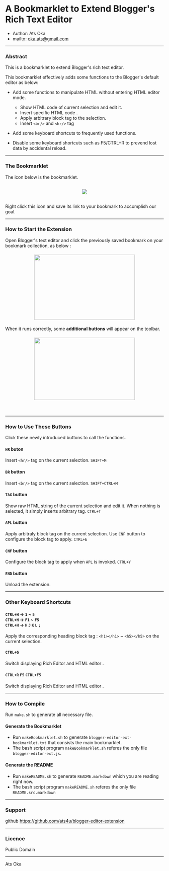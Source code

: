 A Bookmarklet to Extend Blogger's Rich Text Editor
==================================================

- Author: Ats Oka
- mailto: oka.ats@gmail.com

--------------------------------------------------
### Abstract

This is a bookmarklet to extend Blogger's rich text editor.


This bookmarklet effectively adds some functions to the Blogger's default editor as below:

- Add some functions to manipulate HTML without entering HTML editor mode.
    - Show HTML code of current selection and edit it.
    - Insert specific HTML code .
    - Apply arbitrary block tag to the selection.
    - Insert `<br/>` and `<hr/>` tag

- Add some keyboard shortcuts to frequently used functions.
- Disable some keyboard shortcuts such as F5/CTRL+R to prevend lost data by
  accidental reload.
  
--------------------------------------------------
### The Bookmarklet

The icon below is the bookmarklet.

<center style="margin:30px 00px;">
<a href="javascript:%3b%69%66%28%77%69%6e%64%6f%77%2e%5f%5f%62%6c%6f%67%73%70%6f%74%45%78%74%29%7b%74%68%72%6f%77%27%41%4c%52%45%41%44%59%20%49%4e%49%54%49%41%4c%49%5a%45%44%27%3b%7d%3b%77%69%6e%64%6f%77%2e%5f%5f%62%6c%6f%67%73%70%6f%74%45%78%74%3d%74%72%75%65%3b%69%6e%69%74%28%29%3b%66%75%6e%63%74%69%6f%6e%20%69%6e%69%74%28%29%7b%66%75%6e%63%74%69%6f%6e%20%72%65%70%6c%61%63%65%53%65%6c%65%63%74%69%6f%6e%57%69%74%68%48%74%6d%6c%28%77%69%6e%64%6f%77%2c%64%6f%63%75%6d%65%6e%74%2c%68%74%6d%6c%29%7b%76%61%72%20%72%61%6e%67%65%2c%68%74%6d%6c%3b%69%66%28%77%69%6e%64%6f%77%2e%67%65%74%53%65%6c%65%63%74%69%6f%6e%26%26%77%69%6e%64%6f%77%2e%67%65%74%53%65%6c%65%63%74%69%6f%6e%28%29%2e%67%65%74%52%61%6e%67%65%41%74%29%7b%72%61%6e%67%65%3d%77%69%6e%64%6f%77%2e%67%65%74%53%65%6c%65%63%74%69%6f%6e%28%29%2e%67%65%74%52%61%6e%67%65%41%74%28%30%29%3b%72%61%6e%67%65%2e%64%65%6c%65%74%65%43%6f%6e%74%65%6e%74%73%28%29%3b%76%61%72%20%64%69%76%3d%64%6f%63%75%6d%65%6e%74%2e%63%72%65%61%74%65%45%6c%65%6d%65%6e%74%28%22%64%69%76%22%29%3b%64%69%76%2e%69%6e%6e%65%72%48%54%4d%4c%3d%68%74%6d%6c%3b%76%61%72%20%66%72%61%67%3d%64%6f%63%75%6d%65%6e%74%2e%63%72%65%61%74%65%44%6f%63%75%6d%65%6e%74%46%72%61%67%6d%65%6e%74%28%29%2c%63%68%69%6c%64%3b%77%68%69%6c%65%28%28%63%68%69%6c%64%3d%64%69%76%2e%66%69%72%73%74%43%68%69%6c%64%29%29%7b%66%72%61%67%2e%61%70%70%65%6e%64%43%68%69%6c%64%28%63%68%69%6c%64%29%3b%7d%3b%72%61%6e%67%65%2e%69%6e%73%65%72%74%4e%6f%64%65%28%66%72%61%67%29%3b%7d%65%6c%73%65%20%69%66%28%64%6f%63%75%6d%65%6e%74%2e%73%65%6c%65%63%74%69%6f%6e%26%26%64%6f%63%75%6d%65%6e%74%2e%73%65%6c%65%63%74%69%6f%6e%2e%63%72%65%61%74%65%52%61%6e%67%65%29%7b%72%61%6e%67%65%3d%64%6f%63%75%6d%65%6e%74%2e%73%65%6c%65%63%74%69%6f%6e%2e%63%72%65%61%74%65%52%61%6e%67%65%28%29%3b%68%74%6d%6c%3d%28%6e%6f%64%65%2e%6e%6f%64%65%54%79%70%65%3d%3d%33%29%3f%6e%6f%64%65%2e%64%61%74%61%3a%6e%6f%64%65%2e%6f%75%74%65%72%48%54%4d%4c%3b%72%61%6e%67%65%2e%70%61%73%74%65%48%54%4d%4c%28%68%74%6d%6c%29%3b%7d%7d%3b%66%75%6e%63%74%69%6f%6e%20%67%65%74%53%65%6c%65%63%74%69%6f%6e%48%74%6d%6c%28%77%69%6e%64%6f%77%2c%64%6f%63%75%6d%65%6e%74%29%7b%76%61%72%20%68%74%6d%6c%3d%22%22%3b%69%66%28%74%79%70%65%6f%66%20%77%69%6e%64%6f%77%2e%67%65%74%53%65%6c%65%63%74%69%6f%6e%21%3d%22%75%6e%64%65%66%69%6e%65%64%22%29%7b%76%61%72%20%73%65%6c%3d%77%69%6e%64%6f%77%2e%67%65%74%53%65%6c%65%63%74%69%6f%6e%28%29%3b%69%66%28%73%65%6c%2e%72%61%6e%67%65%43%6f%75%6e%74%29%7b%76%61%72%20%63%6f%6e%74%61%69%6e%65%72%3d%64%6f%63%75%6d%65%6e%74%2e%63%72%65%61%74%65%45%6c%65%6d%65%6e%74%28%22%64%69%76%22%29%3b%66%6f%72%28%76%61%72%20%69%3d%30%2c%6c%65%6e%3d%73%65%6c%2e%72%61%6e%67%65%43%6f%75%6e%74%3b%69%3c%6c%65%6e%3b%2b%2b%69%29%7b%63%6f%6e%74%61%69%6e%65%72%2e%61%70%70%65%6e%64%43%68%69%6c%64%28%73%65%6c%2e%67%65%74%52%61%6e%67%65%41%74%28%69%29%2e%63%6c%6f%6e%65%43%6f%6e%74%65%6e%74%73%28%29%29%3b%7d%3b%68%74%6d%6c%3d%63%6f%6e%74%61%69%6e%65%72%2e%69%6e%6e%65%72%48%54%4d%4c%3b%7d%7d%65%6c%73%65%20%69%66%28%74%79%70%65%6f%66%20%64%6f%63%75%6d%65%6e%74%2e%73%65%6c%65%63%74%69%6f%6e%21%3d%22%75%6e%64%65%66%69%6e%65%64%22%29%7b%69%66%28%64%6f%63%75%6d%65%6e%74%2e%73%65%6c%65%63%74%69%6f%6e%2e%74%79%70%65%3d%3d%22%54%65%78%74%22%29%7b%68%74%6d%6c%3d%64%6f%63%75%6d%65%6e%74%2e%73%65%6c%65%63%74%69%6f%6e%2e%63%72%65%61%74%65%52%61%6e%67%65%28%29%2e%68%74%6d%6c%54%65%78%74%3b%7d%7d%3b%72%65%74%75%72%6e%20%68%74%6d%6c%3b%7d%3b%76%61%72%20%49%54%45%4d%5f%41%50%50%4c%59%3d%27%61%74%73%34%75%2e%62%6c%6f%67%73%70%6f%74%2e%65%78%74%2e%61%70%70%6c%79%27%3b%76%61%72%20%49%54%45%4d%5f%45%44%49%54%3d%27%61%74%73%34%75%2e%62%6c%6f%67%73%70%6f%74%2e%65%78%74%2e%65%64%69%74%27%3b%76%61%72%20%61%63%74%69%6f%6e%73%3d%5b%5d%3b%76%61%72%20%6e%65%78%74%42%75%74%74%6f%6e%3d%64%6f%63%75%6d%65%6e%74%2e%67%65%74%45%6c%65%6d%65%6e%74%42%79%49%64%28%22%2b%6d%6f%72%65%22%29%3b%66%75%6e%63%74%69%6f%6e%20%63%72%65%61%74%65%42%75%74%74%6f%6e%28%63%61%70%74%69%6f%6e%2c%6b%65%79%2c%70%72%6f%63%29%7b%76%61%72%20%65%6c%65%6d%3b%69%66%28%63%61%70%74%69%6f%6e%21%3d%6e%75%6c%6c%29%7b%65%6c%65%6d%3d%64%6f%63%75%6d%65%6e%74%2e%63%72%65%61%74%65%45%6c%65%6d%65%6e%74%28%22%73%70%61%6e%22%29%3b%65%6c%65%6d%2e%73%74%79%6c%65%2e%77%69%64%74%68%3d%22%61%75%74%6f%22%3b%65%6c%65%6d%2e%73%74%79%6c%65%2e%68%65%69%67%68%74%3d%22%32%30%70%78%22%3b%65%6c%65%6d%2e%70%61%64%64%69%6e%4c%65%66%74%3d%27%32%70%78%27%3b%65%6c%65%6d%2e%70%61%64%64%69%6e%52%69%67%68%74%3d%27%32%70%78%27%3b%65%6c%65%6d%2e%73%74%79%6c%65%2e%64%69%73%70%6c%61%79%3d%22%69%6e%6c%69%6e%65%2d%62%6c%6f%63%6b%22%3b%65%6c%65%6d%2e%73%74%79%6c%65%2e%74%65%78%74%41%6c%69%67%6e%3d%22%63%65%6e%74%65%72%22%3b%65%6c%65%6d%2e%73%74%79%6c%65%2e%66%6f%6e%74%53%69%7a%65%3d%22%78%78%2d%73%6d%61%6c%6c%22%3b%65%6c%65%6d%2e%69%6e%6e%65%72%48%54%4d%4c%3d%22%3c%62%20%73%74%79%6c%65%3d%27%62%6f%72%64%65%72%3a%31%70%78%20%73%6f%6c%69%64%20%73%69%6c%76%65%72%3b%20%70%61%64%64%69%6e%67%3a%32%70%78%3b%62%61%63%6b%67%72%6f%75%6e%64%2d%63%6f%6c%6f%72%3a%23%66%66%66%3b%27%3e%22%2b%63%61%70%74%69%6f%6e%2b%22%3c%2f%62%3e%22%3b%65%6c%65%6d%2e%61%64%64%45%76%65%6e%74%4c%69%73%74%65%6e%65%72%28%22%63%6c%69%63%6b%22%2c%70%72%6f%63%29%3b%6e%65%78%74%42%75%74%74%6f%6e%2e%70%61%72%65%6e%74%4e%6f%64%65%2e%69%6e%73%65%72%74%42%65%66%6f%72%65%28%65%6c%65%6d%2c%6e%65%78%74%42%75%74%74%6f%6e%2e%6e%65%78%74%53%69%62%6c%69%6e%67%29%3b%6e%65%78%74%42%75%74%74%6f%6e%3d%65%6c%65%6d%3b%7d%65%6c%73%65%7b%65%6c%65%6d%3d%6e%75%6c%6c%3b%7d%3b%61%63%74%69%6f%6e%73%2e%70%75%73%68%28%7b%65%6c%65%6d%3a%65%6c%65%6d%2c%70%72%6f%63%3a%70%72%6f%63%2c%6b%65%79%3a%6b%65%79%2c%7d%29%3b%7d%3b%63%72%65%61%74%65%42%75%74%74%6f%6e%28%22%48%52%22%2c%66%75%6e%63%74%69%6f%6e%28%65%29%7b%72%65%74%75%72%6e%20%65%2e%73%68%69%66%74%4b%65%79%26%26%65%2e%63%74%72%6c%4b%65%79%26%26%65%2e%6b%65%79%43%6f%64%65%3d%3d%30%78%34%44%7d%2c%66%75%6e%63%74%69%6f%6e%28%29%7b%76%61%72%20%62%3d%64%6f%63%75%6d%65%6e%74%2e%67%65%74%45%6c%65%6d%65%6e%74%42%79%49%64%28%22%70%6f%73%74%69%6e%67%43%6f%6d%70%6f%73%65%42%6f%78%22%29%2e%63%6f%6e%74%65%6e%74%44%6f%63%75%6d%65%6e%74%3b%62%2e%65%78%65%63%43%6f%6d%6d%61%6e%64%28%27%69%6e%73%65%72%74%48%6f%72%69%7a%6f%6e%74%61%6c%52%75%6c%65%27%2c%66%61%6c%73%65%2c%6e%75%6c%6c%29%3b%7d%29%3b%63%72%65%61%74%65%42%75%74%74%6f%6e%28%22%42%52%22%2c%66%75%6e%63%74%69%6f%6e%28%65%29%7b%72%65%74%75%72%6e%20%65%2e%63%74%72%6c%4b%65%79%26%26%65%2e%6b%65%79%43%6f%64%65%3d%3d%30%78%34%44%7d%2c%66%75%6e%63%74%69%6f%6e%28%29%7b%76%61%72%20%62%3d%64%6f%63%75%6d%65%6e%74%2e%67%65%74%45%6c%65%6d%65%6e%74%42%79%49%64%28%22%70%6f%73%74%69%6e%67%43%6f%6d%70%6f%73%65%42%6f%78%22%29%2e%63%6f%6e%74%65%6e%74%44%6f%63%75%6d%65%6e%74%3b%76%61%72%20%65%3d%64%6f%63%75%6d%65%6e%74%2e%67%65%74%45%6c%65%6d%65%6e%74%42%79%49%64%28%22%70%6f%73%74%69%6e%67%43%6f%6d%70%6f%73%65%42%6f%78%22%29%3b%72%65%70%6c%61%63%65%53%65%6c%65%63%74%69%6f%6e%57%69%74%68%48%74%6d%6c%28%65%2e%63%6f%6e%74%65%6e%74%57%69%6e%64%6f%77%2c%65%2e%63%6f%6e%74%65%6e%74%44%6f%63%75%6d%65%6e%74%2c%22%3c%62%72%2f%3e%22%29%3b%7d%29%3b%63%72%65%61%74%65%42%75%74%74%6f%6e%28%22%54%41%47%22%2c%66%75%6e%63%74%69%6f%6e%28%65%29%7b%72%65%74%75%72%6e%20%65%2e%63%74%72%6c%4b%65%79%26%26%65%2e%6b%65%79%43%6f%64%65%3d%3d%30%78%35%34%7d%2c%66%75%6e%63%74%69%6f%6e%28%29%7b%76%61%72%20%65%3d%64%6f%63%75%6d%65%6e%74%2e%67%65%74%45%6c%65%6d%65%6e%74%42%79%49%64%28%22%70%6f%73%74%69%6e%67%43%6f%6d%70%6f%73%65%42%6f%78%22%29%3b%76%61%72%20%73%3d%67%65%74%53%65%6c%65%63%74%69%6f%6e%48%74%6d%6c%28%65%2e%63%6f%6e%74%65%6e%74%57%69%6e%64%6f%77%2c%65%2e%63%6f%6e%74%65%6e%74%44%6f%63%75%6d%65%6e%74%29%2e%74%72%69%6d%28%29%3b%69%66%28%73%3d%3d%27%27%29%7b%73%3d%73%65%73%73%69%6f%6e%53%74%6f%72%61%67%65%2e%67%65%74%49%74%65%6d%28%49%54%45%4d%5f%45%44%49%54%29%3b%69%66%28%73%3d%3d%6e%75%6c%6c%29%7b%73%3d%22%3c%62%72%2f%3e%22%3b%7d%7d%3b%76%61%72%20%73%73%3d%70%72%6f%6d%70%74%28%22%49%4e%50%55%54%20%41%20%52%45%50%4c%41%43%45%4d%45%4e%54%20%46%4f%52%20%54%48%45%20%43%55%52%52%45%4e%54%20%53%45%4c%45%43%54%45%44%20%48%54%4d%4c%22%2c%73%29%3b%69%66%28%73%73%21%3d%6e%75%6c%6c%29%7b%72%65%70%6c%61%63%65%53%65%6c%65%63%74%69%6f%6e%57%69%74%68%48%74%6d%6c%28%65%2e%63%6f%6e%74%65%6e%74%57%69%6e%64%6f%77%2c%65%2e%63%6f%6e%74%65%6e%74%44%6f%63%75%6d%65%6e%74%2c%73%73%29%3b%73%65%73%73%69%6f%6e%53%74%6f%72%61%67%65%2e%73%65%74%49%74%65%6d%28%49%54%45%4d%5f%45%44%49%54%2c%73%73%29%3b%7d%7d%29%3b%63%72%65%61%74%65%42%75%74%74%6f%6e%28%22%41%50%4c%22%2c%66%75%6e%63%74%69%6f%6e%28%65%29%7b%72%65%74%75%72%6e%20%65%2e%63%74%72%6c%4b%65%79%26%26%65%2e%6b%65%79%43%6f%64%65%3d%3d%30%78%34%35%7d%2c%66%75%6e%63%74%69%6f%6e%28%29%7b%76%61%72%20%65%3d%64%6f%63%75%6d%65%6e%74%2e%67%65%74%45%6c%65%6d%65%6e%74%42%79%49%64%28%22%70%6f%73%74%69%6e%67%43%6f%6d%70%6f%73%65%42%6f%78%22%29%3b%76%61%72%20%73%65%3d%67%65%74%53%65%6c%65%63%74%69%6f%6e%48%74%6d%6c%28%65%2e%63%6f%6e%74%65%6e%74%57%69%6e%64%6f%77%2c%65%2e%63%6f%6e%74%65%6e%74%44%6f%63%75%6d%65%6e%74%29%3b%73%65%3d%73%65%2e%74%72%69%6d%28%29%3b%69%66%28%73%65%3d%3d%27%27%29%7b%61%6c%65%72%74%28%27%66%6f%75%6e%64%20%6e%6f%20%73%65%6c%65%63%74%69%6f%6e%27%29%3b%7d%65%6c%73%65%7b%76%61%72%20%73%3d%73%65%73%73%69%6f%6e%53%74%6f%72%61%67%65%2e%67%65%74%49%74%65%6d%28%49%54%45%4d%5f%41%50%50%4c%59%29%3b%73%65%3d%73%2e%72%65%70%6c%61%63%65%28%2f%25%73%2f%2c%73%65%29%3b%72%65%70%6c%61%63%65%53%65%6c%65%63%74%69%6f%6e%57%69%74%68%48%74%6d%6c%28%65%2e%63%6f%6e%74%65%6e%74%57%69%6e%64%6f%77%2c%65%2e%63%6f%6e%74%65%6e%74%44%6f%63%75%6d%65%6e%74%2c%73%65%29%3b%7d%7d%29%3b%63%72%65%61%74%65%42%75%74%74%6f%6e%28%22%43%4e%46%22%2c%66%75%6e%63%74%69%6f%6e%28%65%29%7b%72%65%74%75%72%6e%20%65%2e%63%74%72%6c%4b%65%79%26%26%65%2e%6b%65%79%43%6f%64%65%3d%3d%30%78%35%39%7d%2c%66%75%6e%63%74%69%6f%6e%28%29%7b%76%61%72%20%73%3d%73%65%73%73%69%6f%6e%53%74%6f%72%61%67%65%2e%67%65%74%49%74%65%6d%28%49%54%45%4d%5f%41%50%50%4c%59%29%3b%69%66%28%73%3d%3d%6e%75%6c%6c%29%7b%73%3d%27%3c%73%70%61%6e%20%73%74%79%6c%65%3d%22%63%6f%6c%6f%72%3a%72%65%64%3b%22%3e%25%73%3c%2f%73%70%61%6e%3e%27%3b%7d%3b%76%61%72%20%73%73%3d%70%72%6f%6d%70%74%28%22%45%6e%74%65%72%20%61%20%54%65%6d%70%6c%61%74%65%20%53%74%72%69%6e%67%20%28%25%73%20%77%69%6c%6c%20%62%65%20%72%65%70%6c%61%63%65%64%20%77%69%74%68%20%74%68%65%20%63%75%72%72%65%6e%74%20%73%65%6c%65%63%74%65%64%20%73%74%72%69%6e%67%2e%29%22%2c%73%29%3b%69%66%28%73%73%21%3d%6e%75%6c%6c%29%7b%73%3d%73%73%3b%7d%3b%73%65%73%73%69%6f%6e%53%74%6f%72%61%67%65%2e%73%65%74%49%74%65%6d%28%49%54%45%4d%5f%41%50%50%4c%59%2c%73%29%3b%7d%29%3b%63%72%65%61%74%65%42%75%74%74%6f%6e%28%22%45%4e%44%22%2c%66%75%6e%63%74%69%6f%6e%28%65%29%7b%72%65%74%75%72%6e%20%66%61%6c%73%65%7d%2c%66%75%6e%63%74%69%6f%6e%28%29%7b%77%69%6e%64%6f%77%2e%5f%5f%62%6c%6f%67%73%70%6f%74%45%78%74%3d%66%61%6c%73%65%3b%76%61%72%20%6f%3d%64%6f%63%75%6d%65%6e%74%2e%67%65%74%45%6c%65%6d%65%6e%74%42%79%49%64%28%22%2b%6d%6f%72%65%22%29%2e%70%61%72%65%6e%74%4e%6f%64%65%3b%66%6f%72%28%76%61%72%20%69%3d%30%3b%69%3c%61%63%74%69%6f%6e%73%2e%6c%65%6e%67%74%68%3b%69%2b%2b%29%7b%69%66%28%61%63%74%69%6f%6e%73%5b%69%5d%2e%65%6c%65%6d%21%3d%6e%75%6c%6c%29%7b%6f%2e%72%65%6d%6f%76%65%43%68%69%6c%64%28%61%63%74%69%6f%6e%73%5b%69%5d%2e%65%6c%65%6d%29%3b%7d%7d%3b%64%6f%63%75%6d%65%6e%74%2e%67%65%74%45%6c%65%6d%65%6e%74%42%79%49%64%28%22%70%6f%73%74%69%6e%67%43%6f%6d%70%6f%73%65%42%6f%78%22%29%2e%63%6f%6e%74%65%6e%74%44%6f%63%75%6d%65%6e%74%2e%72%65%6d%6f%76%65%45%76%65%6e%74%4c%69%73%74%65%6e%65%72%28%27%6b%65%79%64%6f%77%6e%27%2c%64%6f%63%5f%6b%65%79%55%70%2c%74%72%75%65%29%3b%64%6f%63%75%6d%65%6e%74%2e%67%65%74%45%6c%65%6d%65%6e%74%42%79%49%64%28%22%70%6f%73%74%69%6e%67%48%74%6d%6c%42%6f%78%22%29%2e%72%65%6d%6f%76%65%45%76%65%6e%74%4c%69%73%74%65%6e%65%72%28%27%6b%65%79%64%6f%77%6e%27%2c%64%6f%63%5f%6b%65%79%55%70%48%74%6d%6c%2c%74%72%75%65%29%3b%7d%29%3b%63%72%65%61%74%65%42%75%74%74%6f%6e%28%6e%75%6c%6c%2c%66%75%6e%63%74%69%6f%6e%28%65%29%7b%72%65%74%75%72%6e%20%65%2e%63%74%72%6c%4b%65%79%26%26%65%2e%6b%65%79%43%6f%64%65%3d%3d%30%78%34%41%7d%2c%66%75%6e%63%74%69%6f%6e%28%29%7b%7d%29%3b%63%72%65%61%74%65%42%75%74%74%6f%6e%28%6e%75%6c%6c%2c%66%75%6e%63%74%69%6f%6e%28%65%29%7b%72%65%74%75%72%6e%20%65%2e%63%74%72%6c%4b%65%79%26%26%65%2e%6b%65%79%43%6f%64%65%3d%3d%30%78%34%37%7d%2c%66%75%6e%63%74%69%6f%6e%28%29%7b%64%6f%63%75%6d%65%6e%74%2e%67%65%74%45%6c%65%6d%65%6e%74%73%42%79%43%6c%61%73%73%4e%61%6d%65%28%22%62%6c%6f%67%67%2d%63%6f%6c%6c%61%70%73%65%2d%6c%65%66%74%22%29%5b%30%5d%2e%63%6c%69%63%6b%28%29%3b%7d%29%3b%63%72%65%61%74%65%42%75%74%74%6f%6e%28%6e%75%6c%6c%2c%66%75%6e%63%74%69%6f%6e%28%65%29%7b%72%65%74%75%72%6e%20%65%2e%63%74%72%6c%4b%65%79%26%26%65%2e%6b%65%79%43%6f%64%65%3d%3d%30%78%35%32%7d%2c%66%75%6e%63%74%69%6f%6e%28%29%7b%7d%29%3b%63%72%65%61%74%65%42%75%74%74%6f%6e%28%6e%75%6c%6c%2c%66%75%6e%63%74%69%6f%6e%28%65%29%7b%72%65%74%75%72%6e%20%65%2e%63%74%72%6c%4b%65%79%26%26%65%2e%6b%65%79%43%6f%64%65%3d%3d%30%78%37%34%7d%2c%66%75%6e%63%74%69%6f%6e%28%29%7b%7d%29%3b%63%72%65%61%74%65%42%75%74%74%6f%6e%28%6e%75%6c%6c%2c%66%75%6e%63%74%69%6f%6e%28%65%29%7b%72%65%74%75%72%6e%20%65%2e%6b%65%79%43%6f%64%65%3d%3d%30%78%37%34%7d%2c%66%75%6e%63%74%69%6f%6e%28%29%7b%7d%29%3b%76%61%72%20%63%75%72%72%65%6e%74%48%6f%6f%6b%3d%6e%75%6c%6c%3b%63%72%65%61%74%65%42%75%74%74%6f%6e%28%6e%75%6c%6c%2c%66%75%6e%63%74%69%6f%6e%28%65%29%7b%72%65%74%75%72%6e%20%65%2e%63%74%72%6c%4b%65%79%26%26%65%2e%6b%65%79%43%6f%64%65%3d%3d%30%78%34%38%7d%2c%66%75%6e%63%74%69%6f%6e%28%29%7b%63%75%72%72%65%6e%74%48%6f%6f%6b%3d%66%75%6e%63%74%69%6f%6e%28%65%29%7b%76%61%72%20%65%6c%65%6d%3d%64%6f%63%75%6d%65%6e%74%2e%67%65%74%45%6c%65%6d%65%6e%74%42%79%49%64%28%22%70%6f%73%74%69%6e%67%43%6f%6d%70%6f%73%65%42%6f%78%22%29%3b%76%61%72%20%73%65%3d%67%65%74%53%65%6c%65%63%74%69%6f%6e%48%74%6d%6c%28%65%6c%65%6d%2e%63%6f%6e%74%65%6e%74%57%69%6e%64%6f%77%2c%65%6c%65%6d%2e%63%6f%6e%74%65%6e%74%44%6f%63%75%6d%65%6e%74%29%3b%73%65%3d%73%65%2e%74%72%69%6d%28%29%3b%69%66%28%73%65%3d%3d%27%27%29%7b%61%6c%65%72%74%28%27%66%6f%75%6e%64%20%6e%6f%20%73%65%6c%65%63%74%69%6f%6e%27%29%3b%7d%65%6c%73%65%7b%69%66%28%66%61%6c%73%65%29%7b%7d%65%6c%73%65%20%69%66%28%65%2e%6b%65%79%43%6f%64%65%3d%3d%30%78%33%31%7c%7c%65%2e%6b%65%79%43%6f%64%65%3d%3d%30%78%37%30%7c%7c%65%2e%6b%65%79%43%6f%64%65%3d%3d%30%78%34%38%29%7b%73%65%3d%22%3c%68%31%3e%22%2b%73%65%2b%22%3c%2f%68%31%3e%22%3b%7d%65%6c%73%65%20%69%66%28%65%2e%6b%65%79%43%6f%64%65%3d%3d%30%78%33%32%7c%7c%65%2e%6b%65%79%43%6f%64%65%3d%3d%30%78%37%31%7c%7c%65%2e%6b%65%79%43%6f%64%65%3d%3d%30%78%34%41%29%7b%73%65%3d%22%3c%68%32%3e%22%2b%73%65%2b%22%3c%2f%68%32%3e%22%3b%7d%65%6c%73%65%20%69%66%28%65%2e%6b%65%79%43%6f%64%65%3d%3d%30%78%33%33%7c%7c%65%2e%6b%65%79%43%6f%64%65%3d%3d%30%78%37%32%7c%7c%65%2e%6b%65%79%43%6f%64%65%3d%3d%30%78%34%42%29%7b%73%65%3d%22%3c%68%33%3e%22%2b%73%65%2b%22%3c%2f%68%33%3e%22%3b%7d%65%6c%73%65%20%69%66%28%65%2e%6b%65%79%43%6f%64%65%3d%3d%30%78%33%34%7c%7c%65%2e%6b%65%79%43%6f%64%65%3d%3d%30%78%37%33%7c%7c%65%2e%6b%65%79%43%6f%64%65%3d%3d%30%78%34%43%29%7b%73%65%3d%22%3c%68%34%3e%22%2b%73%65%2b%22%3c%2f%68%34%3e%22%3b%7d%65%6c%73%65%20%69%66%28%65%2e%6b%65%79%43%6f%64%65%3d%3d%30%78%33%35%7c%7c%65%2e%6b%65%79%43%6f%64%65%3d%3d%30%78%37%34%7c%7c%65%2e%6b%65%79%43%6f%64%65%3d%3d%30%78%33%42%29%7b%73%65%3d%22%3c%68%35%3e%22%2b%73%65%2b%22%3c%2f%68%35%3e%22%3b%7d%65%6c%73%65%7b%72%65%74%75%72%6e%20%66%61%6c%73%65%3b%7d%3b%72%65%70%6c%61%63%65%53%65%6c%65%63%74%69%6f%6e%57%69%74%68%48%74%6d%6c%28%65%6c%65%6d%2e%63%6f%6e%74%65%6e%74%57%69%6e%64%6f%77%2c%65%6c%65%6d%2e%63%6f%6e%74%65%6e%74%44%6f%63%75%6d%65%6e%74%2c%73%65%29%3b%7d%3b%72%65%74%75%72%6e%20%66%61%6c%73%65%3b%7d%7d%29%3b%66%75%6e%63%74%69%6f%6e%20%64%6f%63%5f%6b%65%79%55%70%28%65%29%7b%69%66%28%63%75%72%72%65%6e%74%48%6f%6f%6b%21%3d%6e%75%6c%6c%29%7b%76%61%72%20%66%3d%63%75%72%72%65%6e%74%48%6f%6f%6b%3b%63%75%72%72%65%6e%74%48%6f%6f%6b%3d%6e%75%6c%6c%3b%65%2e%73%74%6f%70%50%72%6f%70%61%67%61%74%69%6f%6e%28%29%3b%65%2e%70%72%65%76%65%6e%74%44%65%66%61%75%6c%74%28%29%3b%69%66%28%21%66%28%65%29%29%7b%65%2e%73%74%6f%70%50%72%6f%70%61%67%61%74%69%6f%6e%28%29%3b%65%2e%70%72%65%76%65%6e%74%44%65%66%61%75%6c%74%28%29%3b%72%65%74%75%72%6e%20%66%61%6c%73%65%3b%7d%7d%65%6c%73%65%7b%66%6f%72%28%76%61%72%20%69%3d%30%3b%69%3c%61%63%74%69%6f%6e%73%2e%6c%65%6e%67%74%68%3b%69%2b%2b%29%7b%69%66%28%61%63%74%69%6f%6e%73%5b%69%5d%2e%6b%65%79%28%65%29%29%7b%69%66%28%21%61%63%74%69%6f%6e%73%5b%69%5d%2e%70%72%6f%63%28%29%29%7b%65%2e%73%74%6f%70%50%72%6f%70%61%67%61%74%69%6f%6e%28%29%3b%65%2e%70%72%65%76%65%6e%74%44%65%66%61%75%6c%74%28%29%3b%72%65%74%75%72%6e%20%66%61%6c%73%65%3b%7d%7d%7d%7d%7d%3b%64%6f%63%75%6d%65%6e%74%2e%67%65%74%45%6c%65%6d%65%6e%74%42%79%49%64%28%22%70%6f%73%74%69%6e%67%43%6f%6d%70%6f%73%65%42%6f%78%22%29%2e%63%6f%6e%74%65%6e%74%44%6f%63%75%6d%65%6e%74%2e%61%64%64%45%76%65%6e%74%4c%69%73%74%65%6e%65%72%28%27%6b%65%79%64%6f%77%6e%27%2c%64%6f%63%5f%6b%65%79%55%70%2c%74%72%75%65%29%3b%66%75%6e%63%74%69%6f%6e%20%64%6f%63%5f%6b%65%79%55%70%48%74%6d%6c%28%65%29%7b%69%66%28%65%2e%63%74%72%6c%4b%65%79%26%26%65%2e%6b%65%79%43%6f%64%65%3d%3d%30%78%34%37%29%7b%64%6f%63%75%6d%65%6e%74%2e%67%65%74%45%6c%65%6d%65%6e%74%73%42%79%43%6c%61%73%73%4e%61%6d%65%28%22%62%6c%6f%67%67%2d%63%6f%6c%6c%61%70%73%65%2d%72%69%67%68%74%22%29%5b%30%5d%2e%63%6c%69%63%6b%28%29%3b%65%2e%73%74%6f%70%50%72%6f%70%61%67%61%74%69%6f%6e%28%29%3b%65%2e%70%72%65%76%65%6e%74%44%65%66%61%75%6c%74%28%29%3b%72%65%74%75%72%6e%20%66%61%6c%73%65%3b%7d%7d%3b%64%6f%63%75%6d%65%6e%74%2e%67%65%74%45%6c%65%6d%65%6e%74%42%79%49%64%28%22%70%6f%73%74%69%6e%67%48%74%6d%6c%42%6f%78%22%29%2e%61%64%64%45%76%65%6e%74%4c%69%73%74%65%6e%65%72%28%27%6b%65%79%64%6f%77%6e%27%2c%64%6f%63%5f%6b%65%79%55%70%48%74%6d%6c%2c%74%72%75%65%29%3b%7d"><img src="http://2.bp.blogspot.com/-zMNlXDR9uco/Ug8Ko-UBdKI/AAAAAAAAElU/pJd6kpO8k_A/s1600/blogger-editor-extension.png"/></a>
</center>
 
Right click this icon and save its link to your bookmark to accomplish our goal.

--------------------------------------------------
### How to Start the Extension

Open Blogger's text editor and click the previously saved bookmark on your bookmark collection, as below :

<div style="clear: both; text-align: center;margin:20px 0px;">
<a target="_blank" href="http://2.bp.blogspot.com/-IxwHLSchhK0/Ug8Tap-ReCI/AAAAAAAAEl4/QOx-GsYc1sg/s1600/blogger-editor-extension-descjp-02.jpeg" imageanchor="1" >
<img border="0" height="207" src="http://2.bp.blogspot.com/-IxwHLSchhK0/Ug8Tap-ReCI/AAAAAAAAEl4/QOx-GsYc1sg/s320/blogger-editor-extension-descjp-02.jpeg" width="320" /></a>
</div>

When it runs correctly, some **additional buttons** will appear on the toolbar.
<div style="clear: both; text-align: center;margin:20px 0px;">
<a target="_blank" href="http://3.bp.blogspot.com/-wQVtHmxwOTY/Ug8TYidwoqI/AAAAAAAAElw/mfWCbsaoJmM/s1600/blogger-editor-extension-descjp-03.jpeg" imageanchor="1" >
<img border="0" height="198" src="http://3.bp.blogspot.com/-wQVtHmxwOTY/Ug8TYidwoqI/AAAAAAAAElw/mfWCbsaoJmM/s320/blogger-editor-extension-descjp-03.jpeg" width="320" /></a>
</div>
<br />

--------------------------------------------------
### How to Use These Buttons

Click these newly introduced buttons to call the functions.

#### `HR` buton
Insert `<hr/>` tag on the current selection. `SHIFT+M`

#### `BR` button
Insert `<br/>` tag on the current selection. `SHIFT+CTRL+M`

#### `TAG` button
Show raw HTML string of the current selection and edit it. 
When nothing is selected, it simply inserts arbitrary tag.  `CTRL+T`


#### `APL` button
Apply arbitraly block tag on the current selection. Use `CNF` button to configure 
the block tag to apply. `CTRL+E`


#### `CNF` button
Configure the block tag to apply when `APL` is invoked. `CTRL+Y`

#### `END` button
Unload the extension.


--------------------------------------------------
### Other Keyboard Shortcuts

#### `CTRL+H` -> `1` ~ `5` <br/> `CTRL+H` -> `F1` ~ `F5` <br/> `CTRL+H` -> `H` `J` `K` `L` `;`
Apply the corresponding heading block tag : `<h1></h1>` ~ `<h5></h5>` on the current selection.

#### `CTRL+G`
Switch displaying Rich Editor and HTML editor .

#### `CTRL+R` `F5` `CTRL+F5`
Switch displaying Rich Editor and HTML editor .


--------------------------------------------------
### How to Compile

Run `make.sh` to generate all necessary file.

#### Generate the Bookmarklet 
- Run `makeBookmarklet.sh` to generate `blogger-editor-ext-bookmarklet.txt`
  that consists the main bookmarklet.
- The bash script program `makeBookmarklet.sh` referes the only file `blogger-editor-ext.js`.


#### Generate the README
- Run `makeREADME.sh` to generate `README.markdown` which you are reading right now.
- The bash script program `makeREADME.sh` referes the only file `README.src.markdown`


--------------------------------------------------
### Support

github
https://github.com/ats4u/blogger-editor-extension



--------------------------------------------------
### Licence
Public Domain 



--------------------------------------------------
Ats Oka 

